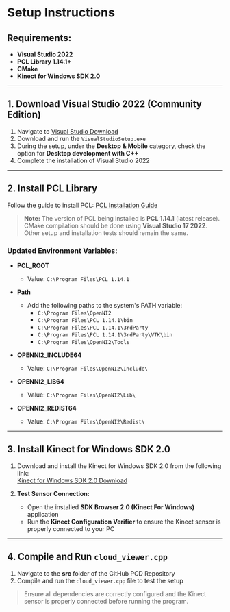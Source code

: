# Setup Instructions

## Requirements:
- **Visual Studio 2022**
- **PCL Library 1.14.1+**
- **CMake**
- **Kinect for Windows SDK 2.0**

---

## 1. Download Visual Studio 2022 (Community Edition)

1. Navigate to [Visual Studio Download](https://visualstudio.microsoft.com/downloads/)
2. Download and run the `VisualStudioSetup.exe`
3. During the setup, under the **Desktop & Mobile** category, check the option for **Desktop development with C++**
4. Complete the installation of Visual Studio 2022

---

## 2. Install PCL Library

Follow the guide to install PCL: [PCL Installation Guide](https://github.com/PointCloudLibrary/pcl/issues/4462)

> **Note:** The version of PCL being installed is **PCL 1.14.1** (latest release). CMake compilation should be done using **Visual Studio 17 2022**. Other setup and installation tests should remain the same.

### Updated Environment Variables:
- **PCL_ROOT**
  - Value: `C:\Program Files\PCL 1.14.1`

- **Path**
  - Add the following paths to the system's PATH variable:
    - `C:\Program Files\OpenNI2`
    - `C:\Program Files\PCL 1.14.1\bin`
    - `C:\Program Files\PCL 1.14.1\3rdParty`
    - `C:\Program Files\PCL 1.14.1\3rdParty\VTK\bin`
    - `C:\Program Files\OpenNI2\Tools`

- **OPENNI2_INCLUDE64**
  - Value: `C:\Program Files\OpenNI2\Include\`

- **OPENNI2_LIB64**
  - Value: `C:\Program Files\OpenNI2\Lib\`

- **OPENNI2_REDIST64**
  - Value: `C:\Program Files\OpenNI2\Redist\`

---

## 3. Install Kinect for Windows SDK 2.0

1. Download and install the Kinect for Windows SDK 2.0 from the following link:  
   [Kinect for Windows SDK 2.0 Download](https://www.microsoft.com/en-ca/download/details.aspx?id=44561)

2. **Test Sensor Connection:**
   - Open the installed **SDK Browser 2.0 (Kinect For Windows)** application
   - Run the **Kinect Configuration Verifier** to ensure the Kinect sensor is properly connected to your PC

---

## 4. Compile and Run `cloud_viewer.cpp`

1. Navigate to the **src** folder of the GitHub PCD Repository
2. Compile and run the `cloud_viewer.cpp` file to test the setup

> Ensure all dependencies are correctly configured and the Kinect sensor is properly connected before running the program.
